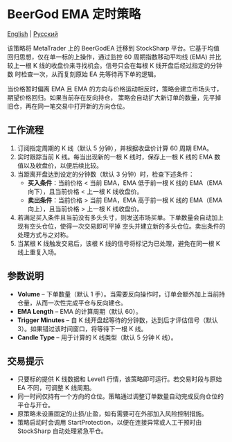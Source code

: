 # BeerGod EMA 定时策略
[English](README.md) | [Русский](README_ru.md)

该策略将 MetaTrader 上的 BeerGodEA 迁移到 StockSharp 平台。它基于均值回归思想，仅在单一标的上操作，通过监控
60 周期指数移动平均线 (EMA) 并比较上一根 K 线的收盘价来寻找机会。信号只会在每根 K 线开盘后经过指定的分钟数
时检查一次，从而复刻原始 EA 先等待再下单的逻辑。

当价格暂时偏离 EMA 且 EMA 的方向与价格运动相反时，策略会建立市场头寸，期望价格回归。如果当前存在反向持仓，
策略会自动扩大新订单的数量，先平掉旧仓，再在同一笔交易中打开新的方向仓位。

## 工作流程

1. 订阅指定周期的 K 线（默认 5 分钟），并根据收盘价计算 60 周期 EMA。
2. 实时跟踪当前 K 线。每当出现新的一根 K 线时，保存上一根 K 线的 EMA 数值以及收盘价，以便后续比较。
3. 当距离开盘达到设定的分钟数（默认 3 分钟）时，检查下述条件：
   - **买入条件**：当前价格 < 当前 EMA，EMA 低于前一根 K 线的 EMA（EMA 向下），且当前价格 < 上一根 K 线收盘价。
   - **卖出条件**：当前价格 > 当前 EMA，EMA 高于前一根 K 线的 EMA（EMA 向上），且当前价格 > 上一根 K 线收盘价。
4. 若满足买入条件且当前没有多头头寸，则发送市场买单。下单数量会自动加上现有空头仓位，使得一次交易即可平掉
   空头并建立新的多头仓位。卖出条件的处理方式与之对称。
5. 当某根 K 线触发交易后，该根 K 线的信号将标记为已处理，避免在同一根 K 线上重复入场。

## 参数说明

- **Volume** – 下单数量（默认 1 手）。当需要反向操作时，订单会额外加上当前持仓量，从而一次性完成平仓与反向建仓。
- **EMA Length** – EMA 的计算周期（默认 60）。
- **Trigger Minutes** – 自 K 线开盘起等待的分钟数，达到后才评估信号（默认 3）。如果错过该时间窗口，将等待下一根 K 线。
- **Candle Type** – 用于计算的 K 线类型（默认 5 分钟 K 线）。

## 交易提示

- 只要标的提供 K 线数据和 Level1 行情，该策略即可运行。若交易时段与原始 EA 不同，可调整 K 线周期。
- 同一时间仅持有一个方向的仓位。策略通过调整订单数量自动完成反向仓位的平仓与开仓。
- 原策略未设置固定的止损/止盈，如有需要可在外部加入风险控制措施。
- 策略启动时会调用 StartProtection，以便在连接异常或人工干预时由 StockSharp 自动处理紧急平仓。
